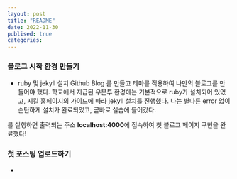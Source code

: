 ```yaml
---
layout: post
title: "README"
date: 2022-11-30
publised: true
categories:
---
```

### 블로그 시작 환경 만들기
- ruby 및 jekyll 설치
Github Blog 를 만들고 테마를 적용하여 나만의 블로그를 만들어야 했다.  학교에서 지급된 우분투 환경에는 기본적으로 ruby가 설치되어 있었고, 지킬 홈페이지의 가이드에 따라 jekyll 설치를 진행했다. 나는 별다른 error 없이 순탄하게 설치가 완료되었고, 곧바로 실습에 들어갔다.

를 실행하면 출력되는 주소 **localhost:4000**에 접속하여 첫 블로그 페이지 구현을 완료했다!
### 첫 포스팅 업로드하기
- 